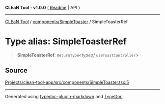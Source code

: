 **CLEaN Tool - v1.0.0** ( [Readme](../../../README.md) \| API )

***

[CLEaN Tool](../../../modules.md) / [components/SimpleToaster](../README.md) / SimpleToasterRef

# Type alias: SimpleToasterRef

> **SimpleToasterRef**: `ReturnType`\<*typeof* `useToastController`\>

## Source

[Projects/clean-tool-app/src/components/SimpleToaster.tsx:5](https://github.com/yuckyh/clean-tool-app/)

***

Generated using [typedoc-plugin-markdown](https://www.npmjs.com/package/typedoc-plugin-markdown) and [TypeDoc](https://typedoc.org/)
